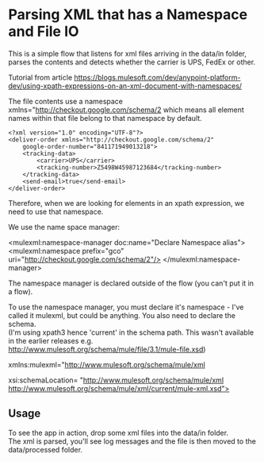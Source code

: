 # Parsing XML that has a Namespace and File IO
This is a simple flow that listens for xml files arriving in the data/in folder, parses the contents and detects whether the carrier is UPS, FedEx or other.

Tutorial from article https://blogs.mulesoft.com/dev/anypoint-platform-dev/using-xpath-expressions-on-an-xml-document-with-namespaces/

The file contents use a namespace xmlns="http://checkout.google.com/schema/2 which means all element names within that file belong to that namespace by default.  
```
<?xml version="1.0" encoding="UTF-8"?>
<deliver-order xmlns="http://checkout.google.com/schema/2"
    google-order-number="841171949013218">
    <tracking-data>
        <carrier>UPS</carrier>
        <tracking-number>Z5498W45987123684</tracking-number>
    </tracking-data>
    <send-email>true</send-email>
</deliver-order>
```
Therefore, when we are looking for elements in an xpath expression, we need to use that namespace.

We use the name space manager:

<mulexml:namespace-manager doc:name="Declare Namespace alias">
    <mulexml:namespace prefix="gco" uri="http://checkout.google.com/schema/2"/>
</mulexml:namespace-manager>

The namespace manager is declared outside of the flow (you can't put it in a flow).

To use the namespace manager, you must declare it's namespace - I've called it mulexml, but could be anything.  You also need to declare the schema.  
(I'm using xpath3 hence 'current' in the schema path.  This wasn't available in the earlier releases e.g. http://www.mulesoft.org/schema/mule/file/3.1/mule-file.xsd)


xmlns:mulexml="http://www.mulesoft.org/schema/mule/xml

xsi:schemaLocation=
"http://www.mulesoft.org/schema/mule/xml http://www.mulesoft.org/schema/mule/xml/current/mule-xml.xsd">

## Usage
To see the app in action, drop some xml files into the data/in folder.  
The xml is parsed, you'll see log messages and the file is then moved to the data/processed folder.


